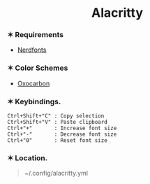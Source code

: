 <h1 align="center">Alacritty</h1>

### ✶ Requirements

- [Nerdfonts](https://www.nerdfonts.com/)

### ✶ Color Schemes

- [Oxocarbon](https://github.com/nyoom-engineering/oxocarbon.nvim)

### ✶ Keybindings.

```
Ctrl+Shift+"C" : Copy selection
Ctrl+Shift+"V" : Paste clipboard
Ctrl+"+"       : Increase font size
Ctrl+"-"       : Decrease font size
Ctrl+"0"       : Reset font size
```

### ✶ Location.

> ~/.config/alacritty.yml
